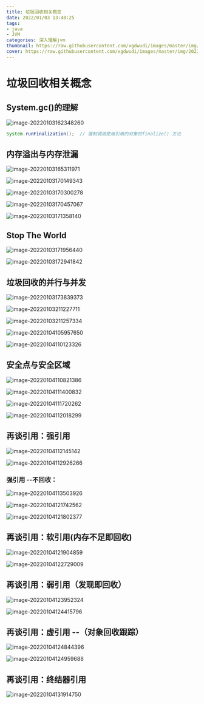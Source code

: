 ```yaml
---
title: 垃圾回收相关概念
date: 2022/01/03 13:48:25  
tags:
- java
- JVM
categories: 深入理解jvm 
thumbnail: https://raw.githubusercontent.com/xgdwudi/images/master/img/20220103130550.png
cover: https://raw.githubusercontent.com/xgdwudi/images/master/img/20220103130550.png
---
```




# 垃圾回收相关概念

<!-- more -->

## System.gc()的理解

![image-20220103162348260](https://raw.githubusercontent.com/xgdwudi/images/master/img/image-20220103162348260.png)

```java
System.runFinalization();  // 强制调用使用引用的对象的finalize() 方法
```



## 内存溢出与内存泄漏

![image-20220103165311971](https://raw.githubusercontent.com/xgdwudi/images/master/img/image-20220103165311971.png)

![image-20220103170149343](https://raw.githubusercontent.com/xgdwudi/images/master/img/image-20220103170149343.png)

![image-20220103170300278](https://raw.githubusercontent.com/xgdwudi/images/master/img/image-20220103170300278.png)

![image-20220103170457067](https://raw.githubusercontent.com/xgdwudi/images/master/img/image-20220103170457067.png)

![image-20220103171358140](https://raw.githubusercontent.com/xgdwudi/images/master/img/image-20220103171358140.png)

## Stop The World

![image-20220103171956440](https://raw.githubusercontent.com/xgdwudi/images/master/img/image-20220103171956440.png)

![image-20220103172941842](https://raw.githubusercontent.com/xgdwudi/images/master/img/image-20220103172941842.png)

## 垃圾回收的并行与并发

![image-20220103173839373](https://raw.githubusercontent.com/xgdwudi/images/master/img/image-20220103173839373.png)

![image-20220103211227711](https://raw.githubusercontent.com/xgdwudi/images/master/img/image-20220103211227711.png)

![image-20220103211257334](https://raw.githubusercontent.com/xgdwudi/images/master/img/image-20220103211257334.png)

![image-20220104105957650](https://raw.githubusercontent.com/xgdwudi/images/master/img/image-20220104105957650.png)

![image-20220104110123326](https://raw.githubusercontent.com/xgdwudi/images/master/img/image-20220104110123326.png)

## 安全点与安全区域

![image-20220104110821386](https://raw.githubusercontent.com/xgdwudi/images/master/img/image-20220104110821386.png)

![image-20220104111400832](C:%5CUsers%5C86155%5CAppData%5CRoaming%5CTypora%5Ctypora-user-images%5Cimage-20220104111400832.png)



![image-20220104111720262](https://raw.githubusercontent.com/xgdwudi/images/master/img/image-20220104111720262.png)

![image-20220104112018299](https://raw.githubusercontent.com/xgdwudi/images/master/img/image-20220104112018299.png)

## 再谈引用：强引用

![image-20220104112145142](https://raw.githubusercontent.com/xgdwudi/images/master/img/image-20220104112145142.png)

![image-20220104112926266](https://raw.githubusercontent.com/xgdwudi/images/master/img/image-20220104112926266.png)

### 强引用 --不回收：

![image-20220104113503926](https://raw.githubusercontent.com/xgdwudi/images/master/img/image-20220104113503926.png)

![image-20220104121742562](https://raw.githubusercontent.com/xgdwudi/images/master/img/image-20220104121742562.png)

![image-20220104121802377](https://raw.githubusercontent.com/xgdwudi/images/master/img/image-20220104121802377.png)

## 再谈引用：软引用(内存不足即回收)

![image-20220104121904859](https://raw.githubusercontent.com/xgdwudi/images/master/img/image-20220104121904859.png)

![image-20220104122729009](https://raw.githubusercontent.com/xgdwudi/images/master/img/image-20220104122729009.png)

## 再谈引用：弱引用（发现即回收）

![image-20220104123952324](https://raw.githubusercontent.com/xgdwudi/images/master/img/image-20220104123952324.png)

![image-20220104124415796](https://raw.githubusercontent.com/xgdwudi/images/master/img/image-20220104124415796.png)

## 再谈引用：虚引用 --（对象回收跟踪）

![image-20220104124844396](https://raw.githubusercontent.com/xgdwudi/images/master/img/image-20220104124844396.png)

![image-20220104124959688](https://raw.githubusercontent.com/xgdwudi/images/master/img/image-20220104124959688.png)

## 再谈引用：终结器引用

![image-20220104131914750](https://raw.githubusercontent.com/xgdwudi/images/master/img/image-20220104131914750.png)